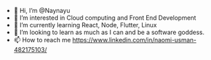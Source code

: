 - 👋 Hi, I’m @Naynayu
- 👀 I’m interested in Cloud computing and Front End Development
- 🌱 I’m currently learning React, Node, Flutter, Linux 
- 💞️ I’m looking to learn as much as I can and be a software goddess.
- 📫 How to reach me https://www.linkedin.com/in/naomi-usman-482175103/



